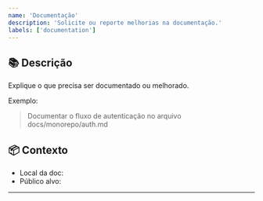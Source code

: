 ```yaml
---
name: 'Documentação'
description: 'Solicite ou reporte melhorias na documentação.'
labels: ['documentation']
---
```


## 📚 Descrição

Explique o que precisa ser documentado ou melhorado.

Exemplo:

> Documentar o fluxo de autenticação no arquivo docs/monorepo/auth.md

## 📦 Contexto

- Local da doc: <!-- ex: apps/docs, arquivo específico -->
- Público alvo: <!-- ex: devs backend, frontend, novos devs -->

---
